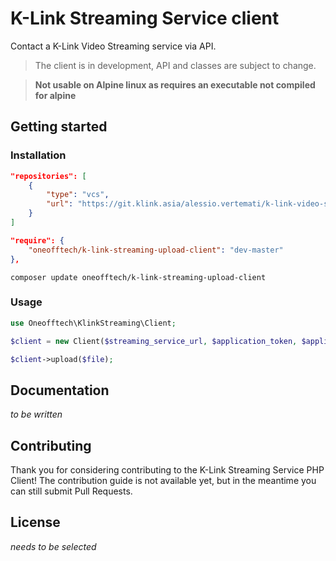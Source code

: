 # K-Link Streaming Service client

Contact a K-Link Video Streaming service via API.

> The client is in development, API and classes are subject to change.

> **Not usable on Alpine linux as requires an executable not compiled for alpine**

## Getting started

### Installation

```json
"repositories": [
    {
        "type": "vcs",
        "url": "https://git.klink.asia/alessio.vertemati/k-link-video-streaming-client-php"
    }
]
```

```json
"require": {
    "oneofftech/k-link-streaming-upload-client": "dev-master"
},
```

```
composer update oneofftech/k-link-streaming-upload-client
```

### Usage

```php
use Oneofftech\KlinkStreaming\Client;

$client = new Client($streaming_service_url, $application_token, $application_url);

$client->upload($file);
```


## Documentation

_to be written_


## Contributing

Thank you for considering contributing to the K-Link Streaming Service PHP Client! The contribution guide is not available yet, but in the meantime you can still submit Pull Requests.

## License

_needs to be selected_

